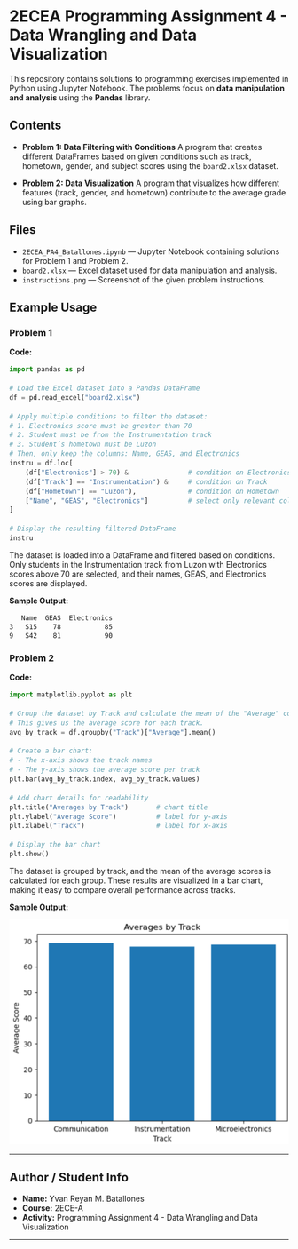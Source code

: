 
# 2ECEA Programming Assignment 4 - Data Wrangling and Data Visualization

This repository contains solutions to programming exercises implemented in Python using Jupyter Notebook. The problems focus on **data manipulation and analysis** using the **Pandas** library.

## Contents

* **Problem 1: Data Filtering with Conditions**
  A program that creates different DataFrames based on given conditions such as track, hometown, gender, and subject scores using the `board2.xlsx` dataset.

* **Problem 2: Data Visualization**
  A program that visualizes how different features (track, gender, and hometown) contribute to the average grade using bar graphs.

## Files

* `2ECEA_PA4_Batallones.ipynb` — Jupyter Notebook containing solutions for Problem 1 and Problem 2.
* `board2.xlsx` — Excel dataset used for data manipulation and analysis.
* `instructions.png` — Screenshot of the given problem instructions.

## Example Usage

### Problem 1

**Code:**

```python
import pandas as pd

# Load the Excel dataset into a Pandas DataFrame
df = pd.read_excel("board2.xlsx")

# Apply multiple conditions to filter the dataset:
# 1. Electronics score must be greater than 70
# 2. Student must be from the Instrumentation track
# 3. Student’s hometown must be Luzon
# Then, only keep the columns: Name, GEAS, and Electronics
instru = df.loc[
    (df["Electronics"] > 70) &               # condition on Electronics score
    (df["Track"] == "Instrumentation") &     # condition on Track
    (df["Hometown"] == "Luzon"),             # condition on Hometown
    ["Name", "GEAS", "Electronics"]          # select only relevant columns
]

# Display the resulting filtered DataFrame
instru
```
The dataset is loaded into a DataFrame and filtered based on conditions. Only students in the Instrumentation track from Luzon with Electronics scores above 70 are selected, and their names, GEAS, and Electronics scores are displayed.

**Sample Output:**

```
   Name  GEAS  Electronics
3   S15    78           85
9   S42    81           90
```

### Problem 2

**Code:**

```python
import matplotlib.pyplot as plt

# Group the dataset by Track and calculate the mean of the "Average" column.
# This gives us the average score for each track.
avg_by_track = df.groupby("Track")["Average"].mean()

# Create a bar chart:
# - The x-axis shows the track names
# - The y-axis shows the average score per track
plt.bar(avg_by_track.index, avg_by_track.values)

# Add chart details for readability
plt.title("Averages by Track")       # chart title
plt.ylabel("Average Score")          # label for y-axis
plt.xlabel("Track")                  # label for x-axis

# Display the bar chart
plt.show()
```

The dataset is grouped by track, and the mean of the average scores is calculated for each group. These results are visualized in a bar chart, making it easy to compare overall performance across tracks.

**Sample Output:**

![A bar graph showing the average scores of students by track.](https://github.com/YvanBatallones-usteng/2ECE-A-Programming-Assignment-4/blob/5d03464fa7083e62f48995f57068495b78c44e6b/Bar_Graph.png)

---

## Author / Student Info

* **Name:** Yvan Reyan M. Batallones
* **Course:** 2ECE-A
* **Activity:** Programming Assignment 4 - Data Wrangling and Data Visualization

---
